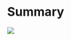 # Summary
<img align="center" src="https://github-readme-stats.vercel.app/api/?username=kartikprabhu20&theme=dark" />
